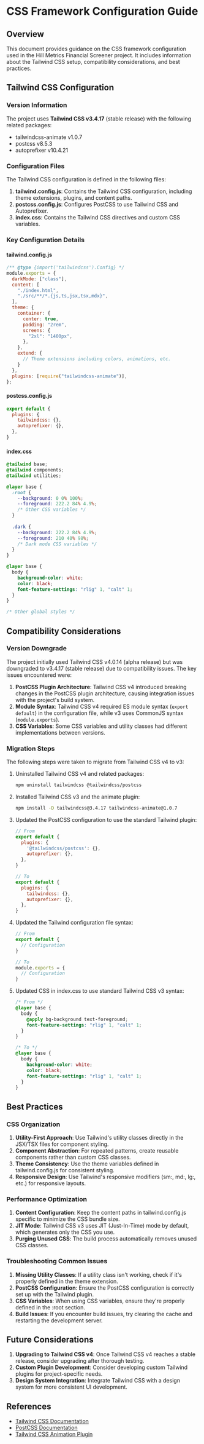 # CSS Framework Configuration Guide

## Overview

This document provides guidance on the CSS framework configuration used in the Hill Metrics Financial Screener project. It includes information about the Tailwind CSS setup, compatibility considerations, and best practices.

## Tailwind CSS Configuration

### Version Information

The project uses **Tailwind CSS v3.4.17** (stable release) with the following related packages:
- tailwindcss-animate v1.0.7
- postcss v8.5.3
- autoprefixer v10.4.21

### Configuration Files

The Tailwind CSS configuration is defined in the following files:

1. **tailwind.config.js**: Contains the Tailwind CSS configuration, including theme extensions, plugins, and content paths.
2. **postcss.config.js**: Configures PostCSS to use Tailwind CSS and Autoprefixer.
3. **index.css**: Contains the Tailwind CSS directives and custom CSS variables.

### Key Configuration Details

#### tailwind.config.js

```javascript
/** @type {import('tailwindcss').Config} */
module.exports = {
  darkMode: ["class"],
  content: [
    "./index.html",
    "./src/**/*.{js,ts,jsx,tsx,mdx}",
  ],
  theme: {
    container: {
      center: true,
      padding: "2rem",
      screens: {
        "2xl": "1400px",
      },
    },
    extend: {
      // Theme extensions including colors, animations, etc.
    }
  },
  plugins: [require("tailwindcss-animate")],
};
```

#### postcss.config.js

```javascript
export default {
  plugins: {
    tailwindcss: {},
    autoprefixer: {},
  },
}
```

#### index.css

```css
@tailwind base;
@tailwind components;
@tailwind utilities;

@layer base {
  :root {
    --background: 0 0% 100%;
    --foreground: 222.2 84% 4.9%;
    /* Other CSS variables */
  }
  
  .dark {
    --background: 222.2 84% 4.9%;
    --foreground: 210 40% 98%;
    /* Dark mode CSS variables */
  }
}

@layer base {
  body {
    background-color: white;
    color: black;
    font-feature-settings: "rlig" 1, "calt" 1;
  }
}

/* Other global styles */
```

## Compatibility Considerations

### Version Downgrade

The project initially used Tailwind CSS v4.0.14 (alpha release) but was downgraded to v3.4.17 (stable release) due to compatibility issues. The key issues encountered were:

1. **PostCSS Plugin Architecture**: Tailwind CSS v4 introduced breaking changes in the PostCSS plugin architecture, causing integration issues with the project's build system.
2. **Module Syntax**: Tailwind CSS v4 required ES module syntax (`export default`) in the configuration file, while v3 uses CommonJS syntax (`module.exports`).
3. **CSS Variables**: Some CSS variables and utility classes had different implementations between versions.

### Migration Steps

The following steps were taken to migrate from Tailwind CSS v4 to v3:

1. Uninstalled Tailwind CSS v4 and related packages:
   ```bash
   npm uninstall tailwindcss @tailwindcss/postcss
   ```

2. Installed Tailwind CSS v3 and the animate plugin:
   ```bash
   npm install -D tailwindcss@3.4.17 tailwindcss-animate@1.0.7
   ```

3. Updated the PostCSS configuration to use the standard Tailwind plugin:
   ```javascript
   // From
   export default {
     plugins: {
       '@tailwindcss/postcss': {},
       autoprefixer: {},
     },
   }
   
   // To
   export default {
     plugins: {
       tailwindcss: {},
       autoprefixer: {},
     },
   }
   ```

4. Updated the Tailwind configuration file syntax:
   ```javascript
   // From
   export default {
     // Configuration
   }
   
   // To
   module.exports = {
     // Configuration
   }
   ```

5. Updated CSS in index.css to use standard Tailwind CSS v3 syntax:
   ```css
   /* From */
   @layer base {
     body {
       @apply bg-background text-foreground;
       font-feature-settings: "rlig" 1, "calt" 1;
     }
   }
   
   /* To */
   @layer base {
     body {
       background-color: white;
       color: black;
       font-feature-settings: "rlig" 1, "calt" 1;
     }
   }
   ```

## Best Practices

### CSS Organization

1. **Utility-First Approach**: Use Tailwind's utility classes directly in the JSX/TSX files for component styling.
2. **Component Abstraction**: For repeated patterns, create reusable components rather than custom CSS classes.
3. **Theme Consistency**: Use the theme variables defined in tailwind.config.js for consistent styling.
4. **Responsive Design**: Use Tailwind's responsive modifiers (sm:, md:, lg:, etc.) for responsive layouts.

### Performance Optimization

1. **Content Configuration**: Keep the content paths in tailwind.config.js specific to minimize the CSS bundle size.
2. **JIT Mode**: Tailwind CSS v3 uses JIT (Just-In-Time) mode by default, which generates only the CSS you use.
3. **Purging Unused CSS**: The build process automatically removes unused CSS classes.

### Troubleshooting Common Issues

1. **Missing Utility Classes**: If a utility class isn't working, check if it's properly defined in the theme extension.
2. **PostCSS Configuration**: Ensure the PostCSS configuration is correctly set up with the Tailwind plugin.
3. **CSS Variables**: When using CSS variables, ensure they're properly defined in the :root section.
4. **Build Issues**: If you encounter build issues, try clearing the cache and restarting the development server.

## Future Considerations

1. **Upgrading to Tailwind CSS v4**: Once Tailwind CSS v4 reaches a stable release, consider upgrading after thorough testing.
2. **Custom Plugin Development**: Consider developing custom Tailwind plugins for project-specific needs.
3. **Design System Integration**: Integrate Tailwind CSS with a design system for more consistent UI development.

## References

- [Tailwind CSS Documentation](https://tailwindcss.com/docs)
- [PostCSS Documentation](https://postcss.org/)
- [Tailwind CSS Animation Plugin](https://github.com/jamiebuilds/tailwindcss-animate)
